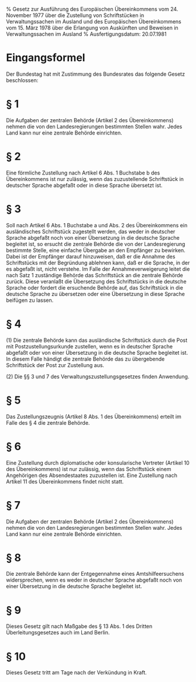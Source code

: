 % Gesetz zur Ausführung des Europäischen Übereinkommens vom 24. November 1977 über die Zustellung von Schriftstücken in Verwaltungssachen im Ausland und des Europäischen Übereinkommens vom 15. März 1978 über die Erlangung von Auskünften und Beweisen in Verwaltungssachen im Ausland
% Ausfertigungsdatum: 20.07.1981
 
# Eingangsformel

Der Bundestag hat mit Zustimmung des Bundesrates das folgende Gesetz beschlossen:

# § 1

Die Aufgaben der zentralen Behörde (Artikel 2 des Übereinkommens) nehmen die von den Landesregierungen bestimmten Stellen wahr. Jedes Land kann nur eine zentrale Behörde einrichten.

# § 2

Eine förmliche Zustellung nach Artikel 6 Abs. 1 Buchstabe b des Übereinkommens ist nur zulässig, wenn das zuzustellende Schriftstück in deutscher Sprache abgefaßt oder in diese Sprache übersetzt ist.

# § 3

Soll nach Artikel 6 Abs. 1 Buchstabe a und Abs. 2 des Übereinkommens ein ausländisches Schriftstück zugestellt werden, das weder in deutscher Sprache abgefaßt noch von einer Übersetzung in die deutsche Sprache begleitet ist, so ersucht die zentrale Behörde die von der Landesregierung bestimmte Stelle, eine einfache Übergabe an den Empfänger zu bewirken. Dabei ist der Empfänger darauf hinzuweisen, daß er die Annahme des Schriftstücks mit der Begründung ablehnen kann, daß er die Sprache, in der es abgefaßt ist, nicht verstehe. Im Falle der Annahmeverweigerung leitet die nach Satz 1 zuständige Behörde das Schriftstück an die zentrale Behörde zurück. Diese veranlaßt die Übersetzung des Schriftstücks in die deutsche Sprache oder fordert die ersuchende Behörde auf, das Schriftstück in die deutsche Sprache zu übersetzen oder eine Übersetzung in diese Sprache beifügen zu lassen.

# § 4

(1) Die zentrale Behörde kann das ausländische Schriftstück durch die Post mit Postzustellungsurkunde zustellen, wenn es in deutscher Sprache abgefaßt oder von einer Übersetzung in die deutsche Sprache begleitet ist. In diesem Falle händigt die zentrale Behörde das zu übergebende Schriftstück der Post zur Zustellung aus.

(2) Die §§ 3 und 7 des Verwaltungszustellungsgesetzes finden Anwendung.

# § 5

Das Zustellungszeugnis (Artikel 8 Abs. 1 des Übereinkommens) erteilt im Falle des § 4 die zentrale Behörde.

# § 6

Eine Zustellung durch diplomatische oder konsularische Vertreter (Artikel 10 des Übereinkommens) ist nur zulässig, wenn das Schriftstück einem Angehörigen des Absendestaates zuzustellen ist. Eine Zustellung nach Artikel 11 des Übereinkommens findet nicht statt.

# § 7

Die Aufgaben der zentralen Behörde (Artikel 2 des Übereinkommens) nehmen die von den Landesregierungen bestimmten Stellen wahr. Jedes Land kann nur eine zentrale Behörde einrichten.

# § 8

Die zentrale Behörde kann der Entgegennahme eines Amtshilfeersuchens widersprechen, wenn es weder in deutscher Sprache abgefaßt noch von einer Übersetzung in die deutsche Sprache begleitet ist.

# § 9

Dieses Gesetz gilt nach Maßgabe des § 13 Abs. 1 des Dritten Überleitungsgesetzes auch im Land Berlin.

# § 10

Dieses Gesetz tritt am Tage nach der Verkündung in Kraft.
